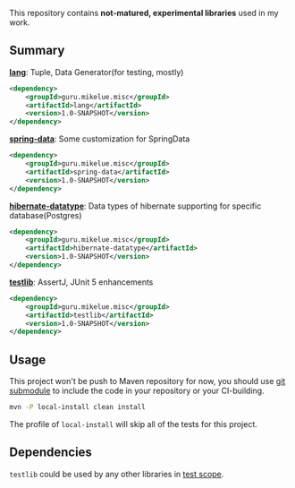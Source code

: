 This repository contains **not-matured, experimental libraries** used in my work.

## Summary

[**lang**](lang/README.md): Tuple, Data Generator(for testing, mostly)
```xml
<dependency>
	<groupId>guru.mikelue.misc</groupId>
	<artifactId>lang</artifactId>
	<version>1.0-SNAPSHOT</version>
</dependency>
```

[**spring-data**](spring-data/README.md): Some customization for SpringData
```xml
<dependency>
	<groupId>guru.mikelue.misc</groupId>
	<artifactId>spring-data</artifactId>
	<version>1.0-SNAPSHOT</version>
</dependency>
```

[**hibernate-datatype**](hibernate-datatype/README.md): Data types of hibernate supporting for specific database(Postgres)
```xml
<dependency>
	<groupId>guru.mikelue.misc</groupId>
	<artifactId>hibernate-datatype</artifactId>
	<version>1.0-SNAPSHOT</version>
</dependency>
```

[**testlib**](testlib/README.md): AssertJ, JUnit 5 enhancements
```xml
<dependency>
	<groupId>guru.mikelue.misc</groupId>
	<artifactId>testlib</artifactId>
	<version>1.0-SNAPSHOT</version>
</dependency>
```

## Usage

This project won't be push to Maven repository for now, you should use [git submodule](https://git-scm.com/docs/git-submodule) to include the code in your repository or your CI-building.

```bash
mvn -P local-install clean install
```
The profile of `local-install` will skip all of the tests for this project.

## Dependencies

`testlib` could be used by any other libraries in [test scope](http://maven.apache.org/guides/introduction/introduction-to-dependency-mechanism.html#Dependency_Scope).
